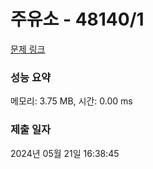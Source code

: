 # 주유소 - 48140/1 

[문제 링크](https://level.goorm.io/exam/48140/%EC%A3%BC%EC%9C%A0%EC%86%8C-%EC%A4%91%EB%93%B1%EB%B6%80/quiz/1) 

### 성능 요약

메모리: 3.75 MB, 시간: 0.00 ms

### 제출 일자

2024년 05월 21일 16:38:45

